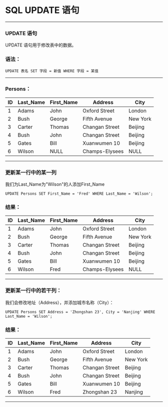 # SQL UPDATE 语句

---
### UPDATE 语句

UPDATE 语句用于修改表中的数据。

### 语法：

```
UPDATE 表名 SET 字段 = 新值 WHERE 字段 = 某值
```

---
### Persons：

ID | Last_Name | First_Name | Address        | City
---|-----------|------------|----------------|---------
1  | Adams     | John       | Oxford Street  | London
2  | Bush      | George     | Fifth Avenue   | New York
3  | Carter    | Thomas     | Changan Street | Beijing
4  | Bush      | John       | Changan Street | Beijing
5  | Gates     | Bill       | Xuanwumen 10   | Beijing
6  | Wilson    | NULL       | Champs-Elysees | NULL

---
### 更新某一行中的某一列

我们为Last_Name为"Wilson"的人添加First_Name

```
UPDATE Persons SET First_Name = 'Fred' WHERE Last_Name = 'Wilson';
```

### 结果：

ID | Last_Name | First_Name | Address        | City
---|-----------|------------|----------------|---------
1  | Adams     | John       | Oxford Street  | London
2  | Bush      | George     | Fifth Avenue   | New York
3  | Carter    | Thomas     | Changan Street | Beijing
4  | Bush      | John       | Changan Street | Beijing
5  | Gates     | Bill       | Xuanwumen 10   | Beijing
6  | Wilson    | Fred       | Champs-Elysees | NULL

---
### 更新某一行中的若干列：

我们会修改地址（Address），并添加城市名称（City）：

```
UPDATE Persons SET Address = 'Zhongshan 23', City = 'Nanjing' WHERE Last_Name = 'Wilson';
```

### 结果：

ID | Last_Name | First_Name | Address        | City
---|-----------|------------|----------------|---------
1  | Adams     | John       | Oxford Street  | London
2  | Bush      | George     | Fifth Avenue   | New York
3  | Carter    | Thomas     | Changan Street | Beijing
4  | Bush      | John       | Changan Street | Beijing
5  | Gates     | Bill       | Xuanwumen 10   | Beijing
6  | Wilson    | Fred       | Zhongshan 23   | Nanjing

---